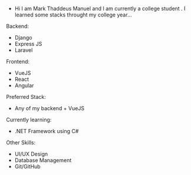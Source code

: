 - Hi I am Mark Thaddeus Manuel and I am currently a college student . I learned some stacks throught my college year...

Backend:
- Django
- Express JS
- Laravel

Frontend:
- VueJS
- React
- Angular

Preferred Stack:
 - Any of my backend + VueJS

Currently learning:
- .NET Framework using C#

Other Skills:
 - UI/UX Design
 - Database Management
 - Git/GitHub
